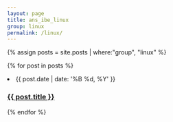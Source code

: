```yaml
---
layout: page
title: ans_ibe_linux
group: linux
permalink: /linux/
---
```

{% assign posts = site.posts | where:"group", "linux" %}

{% for post in posts %}
<li>
<span class="date">{{ post.date | date: '%B %d, %Y' }}</span>
<h3>
<a class="post-link" href="{{ site.url }}{{site.baseurl}}{{ post.url }}">{{ post.title }}</a>
</h3>
</li>
{% endfor %}


